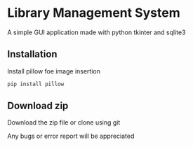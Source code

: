 # Library Management System

A simple GUI application made with python tkinter and sqlite3

## Installation

Install pillow foe image insertion

```bash
pip install pillow
```
## Download zip
Download the zip file or clone using git


Any bugs or error report will be appreciated
